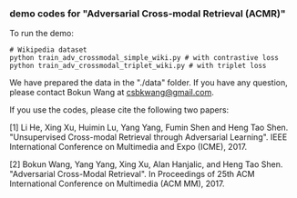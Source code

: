 ### demo codes for "Adversarial Cross-modal Retrieval (ACMR)"

To run the demo: 

    # Wikipedia dataset
    python train_adv_crossmodal_simple_wiki.py # with contrastive loss
    python train_adv_crossmodal_triplet_wiki.py # with triplet loss

We have prepared the data in the "./data" folder. If you have any question, please contact Bokun Wang at csbkwang@gmail.com. 

If you use the codes, please cite the following two papers: 

[1]  Li He, Xing Xu, Huimin Lu, Yang Yang, Fumin Shen and Heng Tao Shen.  "Unsupervised Cross-modal Retrieval through Adversarial Learning". IEEE International Conference on Multimedia and Expo (ICME), 2017. 

[2]  Bokun Wang, Yang Yang, Xing Xu, Alan Hanjalic, and Heng Tao Shen. "Adversarial Cross-Modal Retrieval". In Proceedings of 25th ACM International Conference on Multimedia (ACM MM), 2017.
